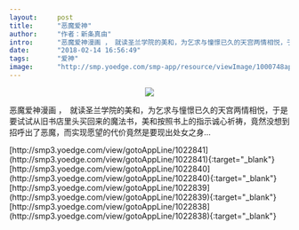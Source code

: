 ```yaml
---
layout:     post
title:      "恶魔爱神"
author:     "作者：新条真由"
intro:      "恶魔爱神漫画 ，　就读圣兰学院的美和，为乞求与憧憬已久的天宫两情相悦，于是要试试从旧书店里头买回来的魔法书，美和按照书上的指示诚心祈祷，竟然没想到招呼出了恶魔，而实现愿望的代价竟然是要现出处女之身..."
date:       "2018-02-14 16:56:49"
tags:       "爱神"
image:      "http://smp.yoedge.com/smp-app/resource/viewImage/1000748appline.png"
---
```

<div style="text-align: center">
<p><img src="http://smp.yoedge.com/smp-app/resource/viewImage/1000748appline.png"/></p>
</div>
<p class="post-meta">
<span>恶魔爱神漫画 ，　就读圣兰学院的美和，为乞求与憧憬已久的天宫两情相悦，于是要试试从旧书店里头买回来的魔法书，美和按照书上的指示诚心祈祷，竟然没想到招呼出了恶魔，而实现愿望的代价竟然是要现出处女之身...</span>
</p>
[http://smp3.yoedge.com/view/gotoAppLine/1022841](http://smp3.yoedge.com/view/gotoAppLine/1022841){:target="_blank"}
[http://smp3.yoedge.com/view/gotoAppLine/1022840](http://smp3.yoedge.com/view/gotoAppLine/1022840){:target="_blank"}
[http://smp3.yoedge.com/view/gotoAppLine/1022839](http://smp3.yoedge.com/view/gotoAppLine/1022839){:target="_blank"}
[http://smp3.yoedge.com/view/gotoAppLine/1022838](http://smp3.yoedge.com/view/gotoAppLine/1022838){:target="_blank"}



